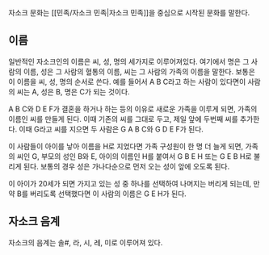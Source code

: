 자소크 문화는 [[민족/자소크 민족|자소크 민족]]을 중심으로 시작된 문화를 말한다.

## 이름
일반적인 자소크인의 이름은 씨, 성, 명의 세가지로 이루어져있다. 여기에서 명은 그 사람의 이름, 성은 그 사람의 혈통의 이름, 씨는 그 사람의 가족의 이름을 말한다. 보통은 이 이름을 씨, 성, 명의 순서로 쓴다.
예를 들어서 A B C라고 하는 사람이 있다면이 사람의 씨는 A, 성은 B, 명은 C가 되는 것이다.

A B C와 D E F가 결혼을 하거나 하는 등의 이유로 새로운 가족을 이루게 되면, 가족의 이름인 씨를 만들게 된다. 이때 기존의 씨를 그대로 두고, 제일 앞에 두번째 씨를 추가한다. 이때 G라고 씨를 지으면 두 사람은 G A B C와 G D E F가 된다.

이 사람들이 아이를 낳아 이름을 H로 지었다면 가족 구성원이 한 명 더 늘게 되면, 가족의 씨인 G, 부모의 성인 B와 E, 아이의 이름인 H를 붙여서 G B E H 또는 G E B H로 불리게 된다. 보통의 경우 성은 가나다순으로 먼저 오는 성이 앞에 오도록 된다.

이 아이가 20세가 되면 가지고 있는 성 중 하나를 선택하여 나머지는 버리게 되는데, 만약 B를 버리도록 선택했다면 이 사람의 이름은 G E H가 된다.

## 자소크 음계
자소크의 음계는 솔\#, 라, 시, 레, 미로 이루어져 있다.